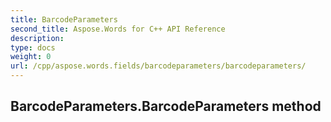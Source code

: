 ```yaml
---
title: BarcodeParameters
second_title: Aspose.Words for C++ API Reference
description: 
type: docs
weight: 0
url: /cpp/aspose.words.fields/barcodeparameters/barcodeparameters/
---
```

## BarcodeParameters.BarcodeParameters method




